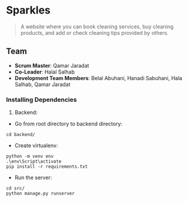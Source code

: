 # Sparkles

> A website where you can book cleaning services, buy cleaning products, and add or check cleaning tips provided by others.

## Team
  - __Scrum Master__: Qamar Jaradat
  - __Co-Leader__: Halal Salhab
  - __Development Team Members__: Belal Abuhani, Hanadi Sabuhani, Hala Salhab, Qamar Jaradat
  
  
### Installing Dependencies

1. Backend:

- Go from root directory to backend directory:

```
cd backend/
```

- Create virtualenv:

```
python -m venv env
.\env\Script\activate
pip install -r requirements.txt
```

- Run the server:

```
cd src/
python manage.py runserver